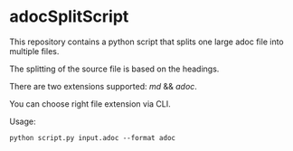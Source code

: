 # adocSplitScript

This repository contains a python script that splits one large adoc file into multiple files.

The splitting of the source file is based on the headings.

There are two extensions supported: *md* && *adoc*.

You can choose right file extension via CLI.

Usage:

```shell
python script.py input.adoc --format adoc
```
